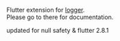Flutter extension for [logger](https://github.com/leisim/logger).<br>
Please go to there for documentation.

updated for null safety & flutter 2.8.1
